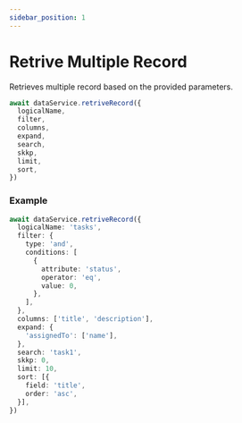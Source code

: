 ```yaml
---
sidebar_position: 1
---
```


# Retrive Multiple Record

Retrieves multiple record based on the provided parameters.

```ts
await dataService.retriveRecord({
  logicalName,
  filter,
  columns,
  expand,
  search,
  skkp,
  limit,
  sort,
})
```

### Example

```ts
await dataService.retriveRecord({
  logicalName: 'tasks',
  filter: {
    type: 'and',
    conditions: [
      {
        attribute: 'status',
        operator: 'eq',
        value: 0,
      },
    ],
  },
  columns: ['title', 'description'],
  expand: {
    'assignedTo': ['name'],
  },
  search: 'task1',
  skkp: 0,
  limit: 10,
  sort: [{
    field: 'title',
    order: 'asc',
  }],
})
```